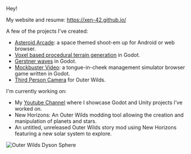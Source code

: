Hey!

My website and resume: https://xen-42.github.io/

A few of the projects I've created:
- [Asteroid Arcade](https://github.com/xen-42/Asteroid-Arcade): a space themed shoot-em up for Android or web browser.
- [Voxel based procedural terrain generation](https://github.com/xen-42/Minecraft-Clone) in Godot.
- [Gerstner waves](https://github.com/xen-42/godot-waves-buoyancy) in Godot.
- [Mockbuster Video](https://github.com/xen-42/MockbusterVideo): a tongue-in-cheek management simulator browser game written in Godot.
- [Third Person Camera](https://github.com/xen-42/outer-wilds-third-person-camera) for Outer Wilds.

I'm currently working on:
- My [Youtube Channel](https://www.youtube.com/c/xen-dev/videos) where I showcase Godot and Unity projects I've worked on.
- New Horizons: An Outer Wilds modding tool allowing the creation and manipulation of planets and stars.
- An untitled, unreleased Outer Wilds story mod using New Horizons featuring a new solar system to explore.

![Outer Wilds Dyson Sphere](https://user-images.githubusercontent.com/22628069/150701235-8c0a0499-c7fb-4a48-bf26-3fc3448d8106.png)
